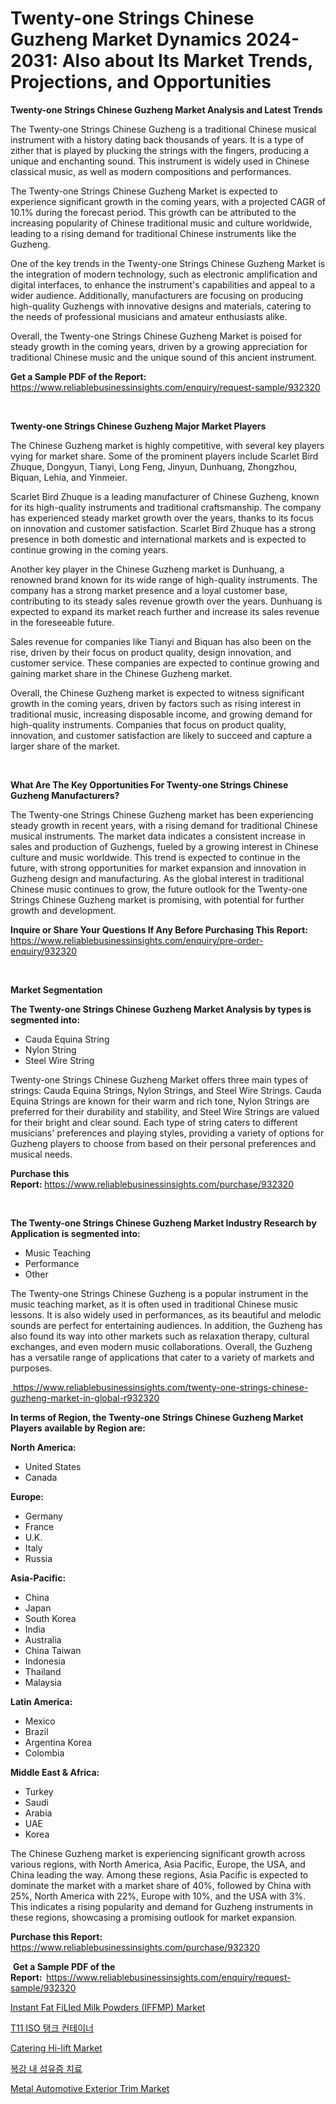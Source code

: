 <p><h1>Twenty-one Strings Chinese Guzheng Market Dynamics 2024-2031: Also about Its Market Trends, Projections, and Opportunities</h1></p><p><strong>Twenty-one Strings Chinese Guzheng Market Analysis and Latest Trends</strong></p>
<p><p>The Twenty-one Strings Chinese Guzheng is a traditional Chinese musical instrument with a history dating back thousands of years. It is a type of zither that is played by plucking the strings with the fingers, producing a unique and enchanting sound. This instrument is widely used in Chinese classical music, as well as modern compositions and performances.</p><p>The Twenty-one Strings Chinese Guzheng Market is expected to experience significant growth in the coming years, with a projected CAGR of 10.1% during the forecast period. This growth can be attributed to the increasing popularity of Chinese traditional music and culture worldwide, leading to a rising demand for traditional Chinese instruments like the Guzheng.</p><p>One of the key trends in the Twenty-one Strings Chinese Guzheng Market is the integration of modern technology, such as electronic amplification and digital interfaces, to enhance the instrument's capabilities and appeal to a wider audience. Additionally, manufacturers are focusing on producing high-quality Guzhengs with innovative designs and materials, catering to the needs of professional musicians and amateur enthusiasts alike.</p><p>Overall, the Twenty-one Strings Chinese Guzheng Market is poised for steady growth in the coming years, driven by a growing appreciation for traditional Chinese music and the unique sound of this ancient instrument.</p></p>
<p><strong>Get a Sample PDF of the Report:&nbsp;</strong> <a href="https://www.reliablebusinessinsights.com/enquiry/request-sample/932320">https://www.reliablebusinessinsights.com/enquiry/request-sample/932320</a></p>
<p>&nbsp;</p>
<p><strong>Twenty-one Strings Chinese Guzheng Major Market Players</strong></p>
<p><p>The Chinese Guzheng market is highly competitive, with several key players vying for market share. Some of the prominent players include Scarlet Bird Zhuque, Dongyun, Tianyi, Long Feng, Jinyun, Dunhuang, Zhongzhou, Biquan, Lehia, and Yinmeier.</p><p>Scarlet Bird Zhuque is a leading manufacturer of Chinese Guzheng, known for its high-quality instruments and traditional craftsmanship. The company has experienced steady market growth over the years, thanks to its focus on innovation and customer satisfaction. Scarlet Bird Zhuque has a strong presence in both domestic and international markets and is expected to continue growing in the coming years.</p><p>Another key player in the Chinese Guzheng market is Dunhuang, a renowned brand known for its wide range of high-quality instruments. The company has a strong market presence and a loyal customer base, contributing to its steady sales revenue growth over the years. Dunhuang is expected to expand its market reach further and increase its sales revenue in the foreseeable future.</p><p>Sales revenue for companies like Tianyi and Biquan has also been on the rise, driven by their focus on product quality, design innovation, and customer service. These companies are expected to continue growing and gaining market share in the Chinese Guzheng market.</p><p>Overall, the Chinese Guzheng market is expected to witness significant growth in the coming years, driven by factors such as rising interest in traditional music, increasing disposable income, and growing demand for high-quality instruments. Companies that focus on product quality, innovation, and customer satisfaction are likely to succeed and capture a larger share of the market.</p></p>
<p>&nbsp;</p>
<p><strong>What Are The Key Opportunities For Twenty-one Strings Chinese Guzheng Manufacturers?</strong></p>
<p><p>The Twenty-one Strings Chinese Guzheng market has been experiencing steady growth in recent years, with a rising demand for traditional Chinese musical instruments. The market data indicates a consistent increase in sales and production of Guzhengs, fueled by a growing interest in Chinese culture and music worldwide. This trend is expected to continue in the future, with strong opportunities for market expansion and innovation in Guzheng design and manufacturing. As the global interest in traditional Chinese music continues to grow, the future outlook for the Twenty-one Strings Chinese Guzheng market is promising, with potential for further growth and development.</p></p>
<p><strong>Inquire or Share Your Questions If Any Before Purchasing This Report:</strong> <a href="https://www.reliablebusinessinsights.com/enquiry/pre-order-enquiry/932320">https://www.reliablebusinessinsights.com/enquiry/pre-order-enquiry/932320</a></p>
<p>&nbsp;</p>
<p><strong>Market Segmentation</strong></p>
<p><strong>The Twenty-one Strings Chinese Guzheng Market Analysis by types is segmented into:</strong></p>
<p><ul><li>Cauda Equina String</li><li>Nylon String</li><li>Steel Wire String</li></ul></p>
<p><p>Twenty-one Strings Chinese Guzheng Market offers three main types of strings: Cauda Equina Strings, Nylon Strings, and Steel Wire Strings. Cauda Equina Strings are known for their warm and rich tone, Nylon Strings are preferred for their durability and stability, and Steel Wire Strings are valued for their bright and clear sound. Each type of string caters to different musicians' preferences and playing styles, providing a variety of options for Guzheng players to choose from based on their personal preferences and musical needs.</p></p>
<p><strong>Purchase this Report:&nbsp;</strong><a href="https://www.reliablebusinessinsights.com/purchase/932320">https://www.reliablebusinessinsights.com/purchase/932320</a></p>
<p>&nbsp;</p>
<p><strong>The Twenty-one Strings Chinese Guzheng Market Industry Research by Application is segmented into:</strong></p>
<p><ul><li>Music Teaching</li><li>Performance</li><li>Other</li></ul></p>
<p><p>The Twenty-one Strings Chinese Guzheng is a popular instrument in the music teaching market, as it is often used in traditional Chinese music lessons. It is also widely used in performances, as its beautiful and melodic sounds are perfect for entertaining audiences. In addition, the Guzheng has also found its way into other markets such as relaxation therapy, cultural exchanges, and even modern music collaborations. Overall, the Guzheng has a versatile range of applications that cater to a variety of markets and purposes.</p></p>
<p><a href="https://www.reliablebusinessinsights.com/twenty-one-strings-chinese-guzheng-market-in-global-r932320">&nbsp;https://www.reliablebusinessinsights.com/twenty-one-strings-chinese-guzheng-market-in-global-r932320</a></p>
<p><strong>In terms of Region, the Twenty-one Strings Chinese Guzheng Market Players available by Region are:</strong></p>
<p>
    <p> <strong> North America: </strong>
        <ul>
            <li>United States</li>
            <li>Canada</li>
        </ul>
        </p> 
    <p> <strong> Europe: </strong>
        <ul>
            <li>Germany</li>
            <li>France</li>
            <li>U.K.</li>
            <li>Italy</li>
            <li>Russia</li>
        </ul>
        </p> 
    <p> <strong> Asia-Pacific: </strong>
        <ul>
            <li>China</li>
            <li>Japan</li>
            <li>South Korea</li>
            <li>India</li>
            <li>Australia</li>
            <li>China Taiwan</li>
            <li>Indonesia</li>
            <li>Thailand</li>
            <li>Malaysia</li>
        </ul>
        </p> 
    <p> <strong> Latin America: </strong>
        <ul>
            <li>Mexico</li>
            <li>Brazil</li>
            <li>Argentina Korea</li>
            <li>Colombia</li>
        </ul>
        </p> 
    <p> <strong> Middle East & Africa: </strong>
        <ul>
            <li>Turkey</li>
            <li>Saudi</li>
            <li>Arabia</li>
            <li>UAE</li>
            <li>Korea</li>
        </ul>
    </p>
    </p>
<p><p>The Chinese Guzheng market is experiencing significant growth across various regions, with North America, Asia Pacific, Europe, the USA, and China leading the way. Among these regions, Asia Pacific is expected to dominate the market with a market share of 40%, followed by China with 25%, North America with 22%, Europe with 10%, and the USA with 3%. This indicates a rising popularity and demand for Guzheng instruments in these regions, showcasing a promising outlook for market expansion.</p></p>
<p><strong>Purchase this Report: </strong><a href="https://www.reliablebusinessinsights.com/purchase/932320">https://www.reliablebusinessinsights.com/purchase/932320</a></p>
<p>&nbsp;<strong>Get a Sample PDF of the Report:&nbsp;&nbsp;</strong><a href="https://www.reliablebusinessinsights.com/enquiry/request-sample/932320">https://www.reliablebusinessinsights.com/enquiry/request-sample/932320</a></p>
<p><strong></strong></p>
<p><p><a href="https://www.linkedin.com/pulse/instant-fat-filled-milk-powders-iffmp-market-size-trends-iijhe">Instant Fat FiLled Milk Powders (IFFMP) Market</a></p><p><a href="https://github.com/BrettWeberrt8767765/Market-Research-Report-List-1/blob/main/775439777231.md">T11 ISO 탱크 컨테이너</a></p><p><a href="https://github.com/brenzgnarento/Market-Research-Report-List-2/blob/main/catering-hi-lift-market.md">Catering Hi-lift Market</a></p><p><a href="https://medium.com/@staceyhilll80/%EB%B3%B5%EB%A7%89%ED%9B%84%ED%8E%B8%EB%A7%89-%EC%84%AC%EC%9C%A0%EC%A6%9D-%EC%B9%98%EB%A3%8C-%EC%8B%9C%EC%9E%A5-%EB%B6%84%EC%84%9D-%EB%B0%8F-2024%EB%85%84%EB%B6%80%ED%84%B0-2031%EB%85%84%EA%B9%8C%EC%A7%80-%EC%98%88%EC%83%81%EB%90%9C-%EA%B7%9C%EB%AA%A8-%EC%98%88%EC%B8%A1-22d05178c7f2">복강 내 섬유증 치료</a></p><p><a href="https://github.com/jerrycopelandthomaswsqd8q/Market-Research-Report-List-2/blob/main/metal-automotive-exterior-trim-market.md">Metal Automotive Exterior Trim Market</a></p></p>